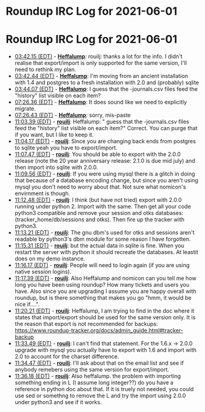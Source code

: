 # Roundup IRC Log for 2021-06-01 #
# Roundup IRC Log for 2021-06-01
* <a href="#03:42.15" id="03:42.15">03:42.15 (EDT)</a> - __[Heffalump](https://github.com/Heffalump)__: rouilj: thanks a lot for the info. I didn't realise that export/import is only supported for the same version, I'll need to rethink my plan.
* <a href="#03:42.44" id="03:42.44">03:42.44 (EDT)</a> - __[Heffalump](https://github.com/Heffalump)__: I'm moving from an ancient installation with 1.4 and postgres to a fresh installation with 2.0 and (probably) sqlite
* <a href="#03:44.07" id="03:44.07">03:44.07 (EDT)</a> - __[Heffalump](https://github.com/Heffalump)__: I guess that the -journals.csv files feed the "history" list visible on each item?
* <a href="#07:26.36" id="07:26.36">07:26.36 (EDT)</a> - __[Heffalump](https://github.com/Heffalump)__: It does sound like we need to explicitly migrate.
* <a href="#07:26.43" id="07:26.43">07:26.43 (EDT)</a> - __[Heffalump](https://github.com/Heffalump)__: sorry, mis-paste
* <a href="#11:03.39" id="11:03.39">11:03.39 (EDT)</a> - __[rouilj](https://github.com/rouilj)__: Heffalump: " guess that the -journals.csv files feed the "history" list visible on each item?" Correct. You can purge that if you want, but I like to keep it.
* <a href="#11:04.17" id="11:04.17">11:04.17 (EDT)</a> - __[rouilj](https://github.com/rouilj)__: Since you are changing back ends from postgres to sqlite yeah you have to export/import.
* <a href="#11:07.47" id="11:07.47">11:07.47 (EDT)</a> - __[rouilj](https://github.com/rouilj)__: You should be able to export with the 2.0.0 release (note the 20 year anniversary release: 2.1.0 is due mid july) and then import into sqlite with 2.0.0.
* <a href="#11:09.56" id="11:09.56">11:09.56 (EDT)</a> - __[rouilj](https://github.com/rouilj)__: If you were using mysql there is a glitch in doing that because of a database encoding change, but since you aren't using mysql you don't need to worry about that. Not sure what nomicon's envirnment is though.
* <a href="#11:12.48" id="11:12.48">11:12.48 (EDT)</a> - __[rouilj](https://github.com/rouilj)__: I think (but have not tried) export with 2.0.0 running under python 2. Import with the same. Then get all your code python3 compatible and remove your session and otks databases: (tracker_home/db/sessions and otks). Then fire up the tracker with python3.
* <a href="#11:13.21" id="11:13.21">11:13.21 (EDT)</a> - __[rouilj](https://github.com/rouilj)__: The gnu dbm's used for otks and sessions aren't readable by python3's dbm module for some reason I have forgotten.
* <a href="#11:15.31" id="11:15.31">11:15.31 (EDT)</a> - __[rouilj](https://github.com/rouilj)__: but the actual data in sqlite is fine. When you restart the server with python it should recreate the databases. At leastit does on my demo instance.
* <a href="#11:16.17" id="11:16.17">11:16.17 (EDT)</a> - __[rouilj](https://github.com/rouilj)__: People will need to login again (if you are using native session logins).
* <a href="#11:17.39" id="11:17.39">11:17.39 (EDT)</a> - __[rouilj](https://github.com/rouilj)__: Also Heffalump and nomicon can you tell me how long you have been using roundup? How many tickets and users you have. Also since you are upgrading I assume you are happy overall with roundup, but is there something that makes you go "hmm, it would be nice if....".
* <a href="#11:20.21" id="11:20.21">11:20.21 (EDT)</a> - __[rouilj](https://github.com/rouilj)__: Heffalump, I am trying to find in the doc where it states that import/export should be used for the same version only. It is the reason that export is not recommended for backups: <https://www.roundup-tracker.org/docs/admin_guide.html#tracker-backup>
* <a href="#11:33.49" id="11:33.49">11:33.49 (EDT)</a> - __[rouilj](https://github.com/rouilj)__: I can't find that statement. For the 1.6.x -> 2.0.0 upgrade with mysql you actually have to export with 1.6 and import with 2.0 to account for the charset difference.
* <a href="#11:34.47" id="11:34.47">11:34.47 (EDT)</a> - __[rouilj](https://github.com/rouilj)__: I'll ask about that on the email list and see if anybody remebers using the same version for export/import.
* <a href="#11:36.18" id="11:36.18">11:36.18 (EDT)</a> - __[rouilj](https://github.com/rouilj)__: Also heffalump. the problem with importing something ending in L (I assume long integer??) do you have a reference in python doc about that. If it is truely not needed, you could use sed or somethng to remove the L and try the import using 2.0.0 under python3 and see if it works.
